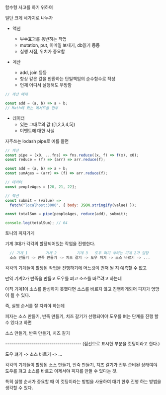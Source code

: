 함수형 사고를 하기 위하여

일단 크게 세가지로 나누자

- 액션

  - 부수효과를 동반하는 작업
  - mutation, put, 이메일 보내기, db읽기 등등
  - 실행 시점, 위치가 중요함

- 계산
  - add, join 등등
  - 항상 같은 값을 반환하는 단일책임의 순수함수로 작성
  - 언제 어디서 실행해도 무방함

```js
// 계산 예제

const add = (a, b) => a + b;
// Math에 있는 메서드들 전부
```

- 데이터
  - 있는 그대로의 값 ([1,2,3,4,5])
  - 이벤트에 대한 사실

자주쓰는 lodash pipe로 예를 들면

```js
// 계산
const pipe = (x0, ...fns) => fns.reduce((x, f) => f(x), x0);
const reduce = (f) => (arr) => arr.reduce(f);

const add = (a, b) => a + b;
const sumAges = (arr) => (f) => arr.reduce(f);

// 데이터
const peopleAges = [20, 21, 22];

// 액션
const submit = (value) =>
  fetch("localhost:3000", { body: JSON.stringify(value) });

const totalSum = pipe(peopleAges, reduce(add), submit);

console.log(totalSum); // 64
```

토니의 피자가게

기계 3대가 각각의 할당되어있는 작업을 진행한다.

```js
  // 기계 1        기계 2         기계 3   도우 펴기 부터는 기계 2가 담당
  소스 만들기 -> 반죽 만들기 -> 치즈 갈기 -> 도우 펴기 -> 소스 바르기 -> ...
```

각각의 기계들이 할당된 작업을 진행하기에 어느것이 먼저 될 지 예측할 수 없고

만약 기계2가 반죽을 만들고 도우를 펴고 소스를 바르려고 하는데

아직 기계1이 소스를 완성하지 못했다면 소스를 바르지 않고 진행하게되어 피자가 엉망이 될 수 있다.

즉, 실행 순서를 잘 지켜야 하는데

피자는 소스 만들기, 반죽 만들기, 치즈 갈기가 선행되어야 도우를 펴는 단계를 진행 할 수 있다고 하면

소스 만들기, 반죽 만들기, 치즈 갈기

\-------------------------------------- (점선으로 표시한 부분을 컷팅이라고 한다.)

도우 펴기 -> 소스 바르기 -> ...

각각의 기계들이 할당된 소스 만들기, 반죽 만들기, 치즈 갈기가 전부 준비된 상태여야 도우를 펴고 소스를 바르고 이제서야 피자를 만들 수 있다는 것.

특히 실행 순서가 중요할 때 이 컷팅이라는 방법을 사용하여 대기 한후 진행 하는 방법을 생각할 수 있다.
